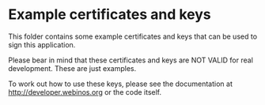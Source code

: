 Example certificates and keys
=============================

This folder contains some example certificates and keys that can be used to 
sign this application.  

Please bear in mind that these certificates and keys are NOT VALID for real
development.  These are just examples.

To work out how to use these keys, please see the documentation at 
http://developer.webinos.org or the code itself.
